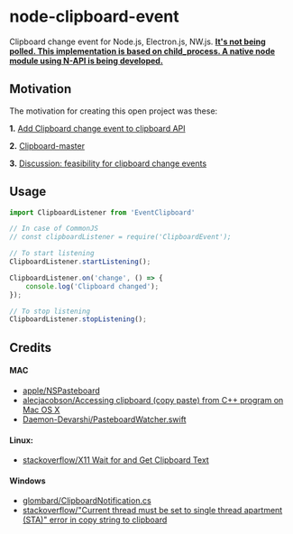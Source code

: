# node-clipboard-event 
Clipboard change event for Node.js, Electron.js, NW.js. **[It's not being polled. This implementation is based on child_process. A native node module using N-API is being developed.](https://github.com/sudhakar3697/node-clipboard-event/tree/v2)**

## Motivation
The motivation for creating this open project was these: 

**1.** [Add Clipboard change event to clipboard API](https://github.com/electron/electron/issues/2280)

**2.** [Clipboard-master](https://github.com/DoumanAsh/clipboard-master)

**3.** [Discussion: feasibility for clipboard change events](https://github.com/aweinstock314/rust-clipboard/issues/48)

## Usage

```js
import ClipboardListener from 'EventClipboard'

// In case of CommonJS
// const clipboardListener = require('ClipboardEvent');

// To start listening
ClipboardListener.startListening();

ClipboardListener.on('change', () => {
    console.log('Clipboard changed');
});

// To stop listening
ClipboardListener.stopListening();
```

## Credits

#### MAC
* [apple/NSPasteboard](https://developer.apple.com/documentation/appkit/nspasteboard?language=occ)
* [alecjacobson/Accessing clipboard (copy paste) from C++ program on Mac OS X](http://www.alecjacobson.com/weblog/?p=2376)
* [Daemon-Devarshi/PasteboardWatcher.swift](https://gist.github.com/Daemon-Devarshi/13efd24f027a775ee862)
  
#### Linux:
* [stackoverflow/X11 Wait for and Get Clipboard Text](https://stackoverflow.com/a/44992967)

#### Windows
* [glombard/ClipboardNotification.cs](https://gist.github.com/glombard/7986317)
* [stackoverflow/"Current thread must be set to single thread apartment (STA)" error in copy string to clipboard](https://stackoverflow.com/questions/17762037/error-while-trying-to-copy-string-to-clipboard)
